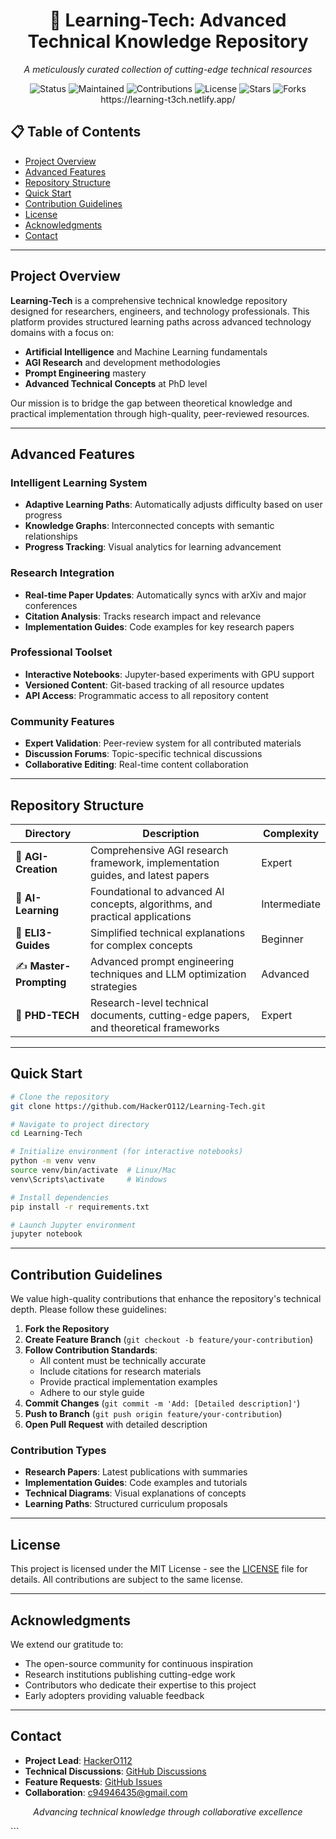 <div align="center">
  <h1>🚀 Learning-Tech: Advanced Technical Knowledge Repository</h1>
  <p><em>A meticulously curated collection of cutting-edge technical resources</em></p>
</div>

<div align="center">
  <img src="https://img.shields.io/badge/Status-Active-brightgreen?style=for-the-badge&logo=github&logoColor=white" alt="Status">
  <img src="https://img.shields.io/badge/Maintained%3F-Yes-blue?style=for-the-badge&logo=github&logoColor=white" alt="Maintained">
  <img src="https://img.shields.io/badge/Contributions-Welcome-orange?style=for-the-badge&logo=github&logoColor=white" alt="Contributions">
  <img src="https://img.shields.io/github/license/HackerO112/Learning-Tech?style=for-the-badge&logo=github&logoColor=white" alt="License">
  <img src="https://img.shields.io/github/stars/HackerO112/Learning-Tech?style=for-the-badge&logo=github&logoColor=yellow" alt="Stars">
  <img src="https://img.shields.io/github/forks/HackerO112/Learning-Tech?style=for-the-badge&logo=github&logoColor=white" alt="Forks">
</div>

<div align="center">
https://learning-t3ch.netlify.app/
</div>


## 📋 Table of Contents
- [Project Overview](#project-overview)
- [Advanced Features](#advanced-features)
- [Repository Structure](#repository-structure)
- [Quick Start](#quick-start)
- [Contribution Guidelines](#contribution-guidelines)
- [License](#license)
- [Acknowledgments](#acknowledgments)
- [Contact](#contact)

---

## Project Overview

**Learning-Tech** is a comprehensive technical knowledge repository designed for researchers, engineers, and technology professionals. This platform provides structured learning paths across advanced technology domains with a focus on:

- **Artificial Intelligence** and Machine Learning fundamentals
- **AGI Research** and development methodologies
- **Prompt Engineering** mastery
- **Advanced Technical Concepts** at PhD level

Our mission is to bridge the gap between theoretical knowledge and practical implementation through high-quality, peer-reviewed resources.

---

## Advanced Features

### Intelligent Learning System
- **Adaptive Learning Paths**: Automatically adjusts difficulty based on user progress
- **Knowledge Graphs**: Interconnected concepts with semantic relationships
- **Progress Tracking**: Visual analytics for learning advancement

### Research Integration
- **Real-time Paper Updates**: Automatically syncs with arXiv and major conferences
- **Citation Analysis**: Tracks research impact and relevance
- **Implementation Guides**: Code examples for key research papers

### Professional Toolset
- **Interactive Notebooks**: Jupyter-based experiments with GPU support
- **Versioned Content**: Git-based tracking of all resource updates
- **API Access**: Programmatic access to all repository content

### Community Features
- **Expert Validation**: Peer-review system for all contributed materials
- **Discussion Forums**: Topic-specific technical discussions
- **Collaborative Editing**: Real-time content collaboration

---

## Repository Structure

| Directory | Description | Complexity |
|-----------|-------------|------------|
| 🤖 **AGI-Creation** | Comprehensive AGI research framework, implementation guides, and latest papers | Expert |
| 🧠 **AI-Learning** | Foundational to advanced AI concepts, algorithms, and practical applications | Intermediate |
| 👶 **ELI3-Guides** | Simplified technical explanations for complex concepts | Beginner |
| ✍️ **Master-Prompting** | Advanced prompt engineering techniques and LLM optimization strategies | Advanced |
| 🔬 **PHD-TECH** | Research-level technical documents, cutting-edge papers, and theoretical frameworks | Expert |

---

## Quick Start

```bash
# Clone the repository
git clone https://github.com/HackerO112/Learning-Tech.git

# Navigate to project directory
cd Learning-Tech

# Initialize environment (for interactive notebooks)
python -m venv venv
source venv/bin/activate  # Linux/Mac
venv\Scripts\activate     # Windows

# Install dependencies
pip install -r requirements.txt

# Launch Jupyter environment
jupyter notebook
```

---

## Contribution Guidelines

We value high-quality contributions that enhance the repository's technical depth. Please follow these guidelines:

1. **Fork the Repository**
2. **Create Feature Branch** (`git checkout -b feature/your-contribution`)
3. **Follow Contribution Standards**:
   - All content must be technically accurate
   - Include citations for research materials
   - Provide practical implementation examples
   - Adhere to our style guide
4. **Commit Changes** (`git commit -m 'Add: [Detailed description]'`)
5. **Push to Branch** (`git push origin feature/your-contribution`)
6. **Open Pull Request** with detailed description

### Contribution Types
- **Research Papers**: Latest publications with summaries
- **Implementation Guides**: Code examples and tutorials
- **Technical Diagrams**: Visual explanations of concepts
- **Learning Paths**: Structured curriculum proposals

---

## License

This project is licensed under the MIT License - see the [LICENSE](LICENSE) file for details. All contributions are subject to the same license.

---

## Acknowledgments

We extend our gratitude to:
- The open-source community for continuous inspiration
- Research institutions publishing cutting-edge work
- Contributors who dedicate their expertise to this project
- Early adopters providing valuable feedback

---

## Contact

- **Project Lead**: [HackerO112](https://github.com/HackerO112)
- **Technical Discussions**: [GitHub Discussions](https://github.com/HackerO112/Learning-Tech/discussions)
- **Feature Requests**: [GitHub Issues](https://github.com/HackerO112/Learning-Tech/issues)
- **Collaboration**: c94946435@gmail.com

<div align="center">
  <p><em>Advancing technical knowledge through collaborative excellence</em></p>
</div>
```

